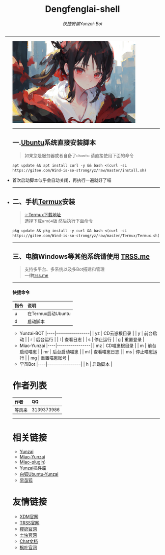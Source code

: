<h1 align="center">Dengfenglai-shell</h1>
<h6 align="center">快捷安装Yunzai-Bot</h6>
<hr/>
<ul>
<img src="图片/辉夜大小姐.png" alt="辉夜" width = "400">
  </a><br>

<hr/>

## 一.[Ubuntu](https://www.baidu.com/s?wd=ubuntu%E6%98%AF%E4%BB%80%E4%B9%88)系统直接安装脚本<br>
>如果您是服务器或者自备了`ubuntu` 请直接使用下面的命令<br>


```
apt update && apt install curl -y && bash <(curl -sL https://gitee.com/Wind-is-so-strong/yz/raw/master/install.sh)
```

<li>首次启动脚本似乎会自动关闭，再执行一遍就好了喵<li>

<hr>

## 二、手机[Termux](https://www.baidu.com/s?wd=termux%E6%98%AF%E4%BB%80%E4%B9%88)安装

>[☞Termux下载地址](https://github.com/termux/termux-app/releases)<br>
>选择下载`arm64`版 然后执行下面命令

```
pkg update && pkg install -y curl && bash <(curl -sL https://gitee.com/Wind-is-so-strong/yz/raw/master/Termux/Termux.sh)
```

<hr>

## 三、电脑Windows等其他系统请使用 [TRSS.me](http://trss.me)
>支持多平台、多系统以及多Bot搭建和管理<br>
>一律[trss.me](http://trss.me)
<hr>

#### 快捷命令
| 指令 | 说明              |
|----|-----------------|
| u  | 在Termux启动Ubuntu |
| d  | 启动脚本            |
- Yunzai-BOT
|----|-----------------|
| yz | CD云崽根目录         |
| y  | 前台启动            |
| r  | 后台运行            |
| l  | 查看日志            |
| s  | 停止运行            |
| g  | 重置登录            |
- Miao-Yunzai
|----|-----------------|
| mz | CD喵崽根目录         |
| m  | 前台启动喵崽         |
| mr | 后台启动喵崽         | 
| ml | 查看喵崽日志         |
| ms | 停止喵崽运行         |
| mg | 重置喵崽账号         |
- 早苗Bot
|----|-----------------|
| h | 启动脚本             |



# 作者列表
| 作者 | QQ |
| --- | --- |
|等风来|3139373986|

<hr/>


# 相关链接

- [Yunzai](https://gitee.com/Le-niao/Yunzai-Bot)
- [Miao-Yunzai](https://gitee.com/yoimiya-kokomi/Miao-Yunzai)
- [Miao-plugin](https://gitee.com/yoimiya-kokomi/miao-plugin))
- [Yunzai插件库](https://gitee.com/yhArcadia/Yunzai-Bot-plugins-index)
- [白狐Ubuntu-Yunzai](https://gitee.com/baihu433/Ubuntu-Yunzai)
- [早苗狐](https://afdian.net/@Sanae)

# 友情链接
- [XDM官网](https://hanxuan.cc/)
- [TRSS官网](https://trss.me/)
- [椰奶官网](https://www.yenai.ren/)
- [土块官网](https://tukuai.one/)
- [Chat文档](https://chatgpt-docs.err0r.top/)
- [枫叶官网](https://mapleleaves.cn/)
